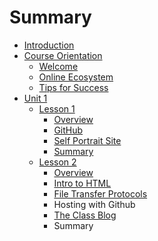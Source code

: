 # Summary

* [Introduction](README.md)
* [Course Orientation](course-orientation.md)
  * [Welcome](course-orientation/welcome.md)
  * [Online Ecosystem](course-orientation/online-ecosystem.md)
  * [Tips for Success](course-orientation/tips-for-success.md)
* [Unit 1](unit-1.md)
  * [Lesson 1](unit-1/lesson-1.md)
    * [Overview](unit-1/lesson-1/overview.md)
    * [GitHub](unit-1/lesson-1/github.md)
    * [Self Portrait Site](unit-1/lesson-1/self-portrait-site.md)
    * [Summary](unit-1/lesson-1/summary.md)
  * [Lesson 2](lesson-2.md)
    * [Overview](lesson-2/overview.md)
    * [Intro to HTML](lesson-2/intro-to-html.md)
    * [File Transfer Protocols](lesson-2/file-transfer-protocols.md)
    * Hosting with Github
    * [The Class Blog](lesson-2/the-class-blog.md)
    * Summary



